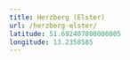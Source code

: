 ```yaml
---
title: Herzberg (Elster)
url: /herzberg-elster/
latitude: 51.692407800000005
longitude: 13.2358585
---
```

